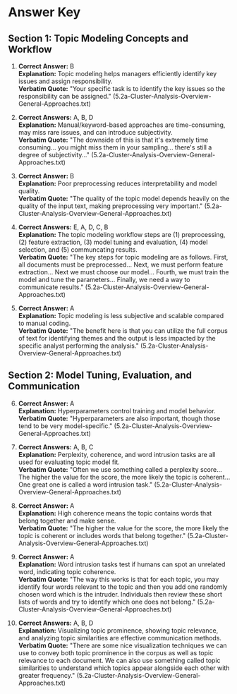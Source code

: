 # Answer Key

## Section 1: Topic Modeling Concepts and Workflow

1. **Correct Answer:** B  
**Explanation:** Topic modeling helps managers efficiently identify key issues and assign responsibility.  
**Verbatim Quote:** "Your specific task is to identify the key issues so the responsibility can be assigned." (5.2a-Cluster-Analysis-Overview-General-Approaches.txt)

2. **Correct Answers:** A, B, D  
**Explanation:** Manual/keyword-based approaches are time-consuming, may miss rare issues, and can introduce subjectivity.  
**Verbatim Quote:** "The downside of this is that it's extremely time consuming... you might miss them in your sampling... there's still a degree of subjectivity..." (5.2a-Cluster-Analysis-Overview-General-Approaches.txt)

3. **Correct Answer:** B  
**Explanation:** Poor preprocessing reduces interpretability and model quality.  
**Verbatim Quote:** "The quality of the topic model depends heavily on the quality of the input text, making preprocessing very important." (5.2a-Cluster-Analysis-Overview-General-Approaches.txt)

4. **Correct Answers:** E, A, D, C, B  
**Explanation:** The topic modeling workflow steps are (1) preprocessing, (2) feature extraction, (3) model tuning and evaluation, (4) model selection, and (5) communcating results.  
**Verbatim Quote:** "The key steps for topic modeling are as follows. First, all documents must be preprocessed... Next, we must perform feature extraction... Next we must choose our model... Fourth, we must train the model and tune the parameters... Finally, we need a way to communicate results." (5.2a-Cluster-Analysis-Overview-General-Approaches.txt)

5. **Correct Answer:** A  
**Explanation:** Topic modeling is less subjective and scalable compared to manual coding.  
**Verbatim Quote:** "The benefit here is that you can utilize the full corpus of text for identifying themes and the output is less impacted by the specific analyst performing the analysis." (5.2a-Cluster-Analysis-Overview-General-Approaches.txt)

## Section 2: Model Tuning, Evaluation, and Communication

6. **Correct Answer:** A  
**Explanation:** Hyperparameters control training and model behavior.  
**Verbatim Quote:** "Hyperparameters are also important, though those tend to be very model-specific." (5.2a-Cluster-Analysis-Overview-General-Approaches.txt)

7. **Correct Answers:** A, B, C  
**Explanation:** Perplexity, coherence, and word intrusion tasks are all used for evaluating topic model fit.  
**Verbatim Quote:** "Often we use something called a perplexity score... The higher the value for the score, the more likely the topic is coherent... One great one is called a word intrusion task." (5.2a-Cluster-Analysis-Overview-General-Approaches.txt)

8. **Correct Answer:** A  
**Explanation:** High coherence means the topic contains words that belong together and make sense.  
**Verbatim Quote:** "The higher the value for the score, the more likely the topic is coherent or includes words that belong together." (5.2a-Cluster-Analysis-Overview-General-Approaches.txt)

9. **Correct Answer:** A  
**Explanation:** Word intrusion tasks test if humans can spot an unrelated word, indicating topic coherence.  
**Verbatim Quote:** "The way this works is that for each topic, you may identify four words relevant to the topic and then you add one randomly chosen word which is the intruder. Individuals then review these short lists of words and try to identify which one does not belong." (5.2a-Cluster-Analysis-Overview-General-Approaches.txt)

10. **Correct Answers:** A, B, D  
**Explanation:** Visualizing topic prominence, showing topic relevance, and analyzing topic similarities are effective communication methods.  
**Verbatim Quote:** "There are some nice visualization techniques we can use to convey both topic prominence in the corpus as well as topic relevance to each document. We can also use something called topic similarities to understand which topics appear alongside each other with greater frequency." (5.2a-Cluster-Analysis-Overview-General-Approaches.txt)
